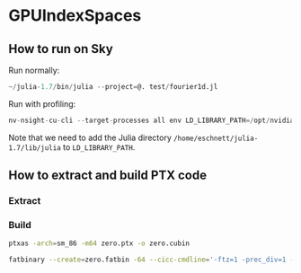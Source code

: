 # GPUIndexSpaces

## How to run on Sky

Run normally:
```Julia
~/julia-1.7/bin/julia --project=@. test/fourier1d.jl
```

Run with profiling:
```Julia
nv-nsight-cu-cli --target-processes all env LD_LIBRARY_PATH=/opt/nvidia/nsight-compute/2021.2.1/target/linux-desktop-glibc_2_11_3-x64:/usr/local/cuda/lib64:/usr/local/cuda/extras/CUPTI/lib64:/usr/local/lib:/home/eschnett/julia-1.7/lib/julia ~/julia-1.7/bin/julia --project=@. test/fourier1d.jl
```
Note that we need to add the Julia directory
`/home/eschnett/julia-1.7/lib/julia` to `LD_LIBRARY_PATH`.

## How to extract and build PTX code

### Extract

### Build

```sh
ptxas -arch=sm_86 -m64 zero.ptx -o zero.cubin

fatbinary --create=zero.fatbin -64 --cicc-cmdline='-ftz=1 -prec_div=1 -prec_sqrt=1 -fmad=1' --image3=kind=elf,sm=86,file=zero.cubin --image3=kind=ptx,sm=86,file=zero.ptx --embedded-fatbin=zero.fatbin.c
```
